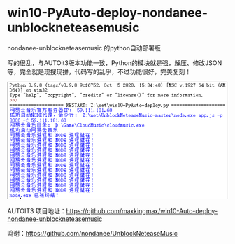 # win10-PyAuto-deploy-nondanee-unblockneteasemusic
nondanee-unblockneteasemusic 的python自动部署版

写的很乱，与AUTOit3版本功能一致，Python的模块就是强，解压、修改JSON等，完全就是现搜现拼，代码写的乱乎，不过功能很好，完美复刻！

![](https://github.com/maxkingmax/win10-PyAuto-deploy-nondanee-unblockneteasemusic/blob/main/python_shell.png)

AUTOIT3 项目地址：https://github.com/maxkingmax/win10-Auto-deploy-nondanee-unblockneteasemusic

鸣谢：https://github.com/nondanee/UnblockNeteaseMusic
